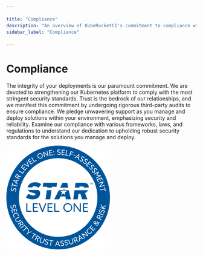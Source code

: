 ```yaml
---

title: "Compliance"
description: "An overview of KubeRocketCI's commitment to compliance with security standards, demonstrating the platform's adherence to rigorous third-party audits and trustworthiness in deployments."
sidebar_label: "Compliance"

---
```

<!-- markdownlint-disable MD025 -->

# Compliance

<head>
  <link rel="canonical" href="https://docs.kuberocketci.io/docs/compliance/" />
</head>

The integrity of your deployments is our paramount commitment. We are devoted to strengthening our Kubernetes platform to comply with the most stringent security standards. Trust is the bedrock of our relationships, and we manifest this commitment by undergoing rigorous third-party audits to ensure compliance. We pledge unwavering support as you manage and deploy solutions within your environment, emphasizing security and reliability. Examine our compliance with various frameworks, laws, and regulations to understand our dedication to upholding robust security standards for the solutions you manage and deploy.

[![KubeRocketCI Badge](assets/star-level1-badge.svg)](https://cloudsecurityalliance.org/star/registry/epam/services/epam-delivery-platform/)

